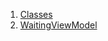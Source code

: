 

1. [Classes](view_model_pre_auth_view_models_waiting_view_model/view_model_pre_auth_view_models_waiting_view_model-library.html#classes)
2. [WaitingViewModel](view_model_pre_auth_view_models_waiting_view_model/WaitingViewModel-class.html)
